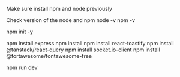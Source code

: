 Make sure install npm and node previously

Check version of the node and npm
node -v
npm -v

npm init -y

npm install express
npm install 
npm install react-toastify
npm install @tanstack/react-query
npm install socket.io-client
npm install @fortawesome/fontawesome-free

npm run dev
